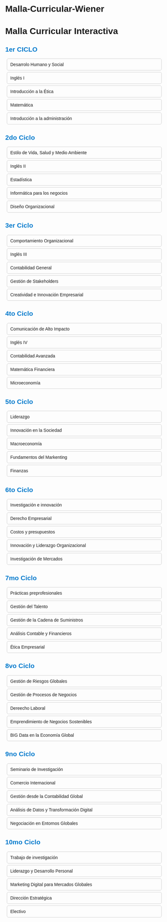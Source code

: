# Malla-Curricular-Wiener<!DOCTYPE html>
<html>
<head>
  <title>Malla Curricular</title>
  <style>
    body { font-family: Arial; padding: 20px; }
    .curso { border: 1px solid #ccc; padding: 10px; margin: 5px; border-radius: 5px; }
    .semestre { margin-bottom: 30px; }
    h2 { color: #007acc; }
  </style>
</head>
<body>
  <h1>Malla Curricular Interactiva</h1>

  <div class="Ciclo">
    <h2>1er CICLO</h2>
    <div class="curso">Desarrolo Humano y Social</div>
    <div class="curso">Inglés I</div>
    <div class="curso">Introducción a la Ética</div>
    <div class="curso">Matemática</div>
    <div class="curso">Introducción a la administración</div>
  </div>

  <div class="Ciclo">
    <h2>2do Ciclo</h2>
    <div class="curso">Estilo de Vida, Salud y Medio Ambiente</div>
    <div class="curso">Inglés II</div>
    <div class="curso">Estadística</div>
    <div class="curso">Informática para los negocios</div>
    <div class="curso">Diseño Organizacional</div>
  </div>

<div class="Ciclo">
    <h2>3er Ciclo</h2>
    <div class="curso">Comportamiento Organizacional</div>
    <div class="curso">Inglés III</div>
    <div class="curso">Contabilidad General</div>
    <div class="curso">Gestión de Stakeholders</div>
    <div class="curso">Creatividad e Innovación Empresarial</div>
  </div>

  <div class="Ciclo">
    <h2>4to Ciclo</h2>
    <div class="curso">Comunicación de Alto Impacto</div>
    <div class="curso">Inglés IV</div>
    <div class="curso">Contabilidad Avanzada</div>
    <div class="curso">Matemática Financiera</div>
    <div class="curso">Microeconomía</div>
  </div>

  <div class="Ciclo">
    <h2>5to Ciclo</h2>
    <div class="curso">Liderazgo</div>
    <div class="curso">Innovación en la Sociedad</div>
    <div class="curso">Macroeconomía</div>
    <div class="curso">Fundamentos del Markenting</div>
    <div class="curso">Finanzas</div>
  </div>

  <div class="Ciclo">
    <h2>6to Ciclo</h2>
    <div class="curso">Investigación e innovación</div>
    <div class="curso">Derecho Empresarial</div>
    <div class="curso">Costos y presupuestos</div>
    <div class="curso">Innovación y Liderazgo Organizacional</div>
    <div class="curso">Investigación de Mercados</div>
  </div>

  <div class="Ciclo">
    <h2>7mo Ciclo</h2>
    <div class="curso">Prácticas preprofesionales</div>
    <div class="curso">Gestión del Talento</div>
    <div class="curso">Gestión de la Cadena de Suministros</div>
    <div class="curso">Análisis Contable y Financieros</div>
    <div class="curso">Ética Empresarial</div>
  </div>

  <div class="Ciclo">
    <h2>8vo Ciclo</h2>
    <div class="curso">Gestión de Riesgos Globales</div>
    <div class="curso">Gestión de Procesos de Negocios</div>
    <div class="curso">Dereecho Laboral</div>
    <div class="curso">Emprendimiento de Negocios Sostenibles</div>
    <div class="curso">BIG Data en la Economía Global</div>
  </div>

  <div class="Ciclo">
    <h2>9no Ciclo</h2>
    <div class="curso">Seminario de Investigación</div>
    <div class="curso">Comercio Internacional</div>
    <div class="curso">Gestión desde la Contabilidad Global</div>
    <div class="curso">Análisis de Datos y Transformación Digital</div>
    <div class="curso">Negociación en Entornos Globales</div>
  </div>

  <div class="Ciclo">
    <h2>10mo Ciclo</h2>
    <div class="curso">Trabajo de investigación</div>
    <div class="curso">Liderazgo y Desarrollo Personal</div>
    <div class="curso">Marketing Digital para Mercados Globales</div>
    <div class="curso">Dirección Estratégica</div>
    <div class="curso">Electivo</div>
  </div>
</body>
</html>
